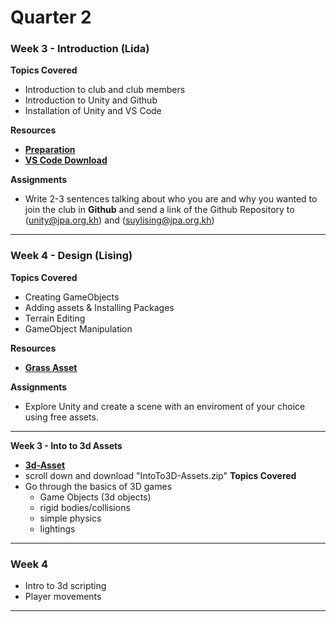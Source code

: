 # Quarter 2

### Week 3 - Introduction (Lida)

**Topics Covered**
- Introduction to club and club members
- Introduction to Unity and Github
- Installation of Unity and VS Code 

**Resources**
- [**Preparation**](https://github.com/Nox-Erebos/UGDC/blob/main/Prep.md)
- [**VS Code Download**](https://visualstudio.microsoft.com/downloads/)
  
**Assignments**
- Write 2-3 sentences talking about who you are and why you wanted to join the club in **Github** and send a link of the Github Repository to (unity@jpa.org.kh) and (suylising@jpa.org.kh)

___________________

### Week 4 - Design (Lising)

**Topics Covered**
- Creating GameObjects
- Adding assets & Installing Packages
- Terrain Editing
- GameObject Manipulation

**Resources**
- [**Grass Asset**](https://assetstore.unity.com/packages/2d/textures-materials/nature/grass-flowers-pack-free-138810)

**Assignments**
- Explore Unity and create a scene with an enviroment of your choice using free assets.

___________________

**Week 3 - Into to 3d Assets**
- [**3d-Asset**](https://learn.unity.com/tutorial/project-files-prepare-for-the-unity-certified-associate-game-developer-exam-98049840928345928305983#)
- scroll down and download "IntoTo3D-Assets.zip"
**Topics Covered**
- Go through the basics of 3D games
  -  Game Objects (3d objects)
  -  rigid bodies/collisions
  -  simple physics
  -  lightings
 
___________________

### Week 4
- Intro to 3d scripting
- Player movements

___________________
